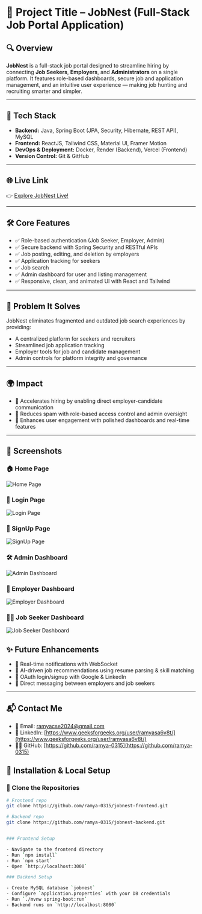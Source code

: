 # 📌 Project Title – JobNest (Full-Stack Job Portal Application)

## 🔍 Overview
**JobNest** is a full-stack job portal designed to streamline hiring by connecting **Job Seekers**, **Employers**, and **Administrators** on a single platform. It features role-based dashboards, secure job and application management, and an intuitive user experience — making job hunting and recruiting smarter and simpler.

---

## 🚀 Tech Stack

- **Backend:** Java, Spring Boot (JPA, Security, Hibernate, REST API), MySQL
- **Frontend:** ReactJS, Tailwind CSS, Material UI, Framer Motion
- **DevOps & Deployment:** Docker, Render (Backend), Vercel (Frontend)
- **Version Control:** Git & GitHub

---

## 🌐 Live Link

👉 [Explore JobNest Live!](https://jobnest-frontend-ramya.vercel.app/)

---

## 🛠 Core Features

- ✅ Role-based authentication (Job Seeker, Employer, Admin)
- ✅ Secure backend with Spring Security and RESTful APIs
- ✅ Job posting, editing, and deletion by employers
- ✅ Application tracking for seekers
- ✅ Job search 
- ✅ Admin dashboard for user and listing management
- ✅ Responsive, clean, and animated UI with React and Tailwind

---

## 🧠 Problem It Solves

JobNest eliminates fragmented and outdated job search experiences by providing:

- A centralized platform for seekers and recruiters
- Streamlined job application tracking
- Employer tools for job and candidate management
- Admin controls for platform integrity and governance

---

## 🌍 Impact

- 🚀 Accelerates hiring by enabling direct employer-candidate communication
- 🧩 Reduces spam with role-based access control and admin oversight
- 🔄 Enhances user engagement with polished dashboards and real-time features

---
## 📸 Screenshots

### 🏠 Home Page
![Home Page](./screenshots/homepage.png)

### 🔐 Login Page
![Login Page](./screenshots/login.png)

### 📝 SignUp Page
![SignUp Page](./screenshots/signup.png)

### 🛠 Admin Dashboard
![Admin Dashboard](./screenshots/admin-dashboard.png)

### 🏢 Employer Dashboard
![Employer Dashboard](./screenshots/employer-dashboard.png)


### 👨‍💼 Job Seeker Dashboard
![Job Seeker Dashboard](./screenshots/jobseeker-dashboard.png)

## ✨ Future Enhancements

- 🔔 Real-time notifications with WebSocket  
- 🤖 AI-driven job recommendations using resume parsing & skill matching  
- 🔐 OAuth login/signup with Google & LinkedIn  
- 💬 Direct messaging between employers and job seekers  
---
## 📬 Contact Me

- 📧 Email: [ramyacse2024@gmail.com](mailto:ramyacse2024@gmail.com)  
- 💼 LinkedIn: [https://www.geeksforgeeks.org/user/ramyasa6v8t/](https://www.geeksforgeeks.org/user/ramyasa6v8t/)  
- 👩‍💻 GitHub: [https://github.com/ramya-0315](https://github.com/ramya-0315)

## 🔧 Installation & Local Setup

### 📁 Clone the Repositories

```bash
# Frontend repo
git clone https://github.com/ramya-0315/jobnest-frontend.git

# Backend repo
git clone https://github.com/ramya-0315/jobnest-backend.git


### Frontend Setup

- Navigate to the frontend directory  
- Run `npm install`  
- Run `npm start`  
- Open `http://localhost:3000`

### Backend Setup

- Create MySQL database `jobnest`  
- Configure `application.properties` with your DB credentials  
- Run `./mvnw spring-boot:run`  
- Backend runs on `http://localhost:8080`

